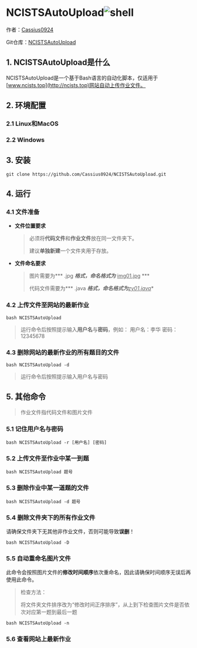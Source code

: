 # NCISTSAutoUpload![shell](https://img.shields.io/badge/Shell-Bash-blue)

作者：[Cassius0924](https://www.github.com/Cassius0924)

Git仓库：[NCISTSAutoUpload](https://www.github.com/Cassius0924/NCISTSAutoUpload)



## 1. NCISTSAutoUpload是什么

NCISTSAutoUpload是一个基于Bash语言的自动化脚本，仅适用于[www.ncists.top](http://ncists.top)网站自动上传作业文件。



## 2. 环境配置

### 2.1 Linux和MacOS



### 2.2 Windows





## 3. 安装

```shell
git clone https://github.com/Cassius0924/NCISTSAutoUpload.git
```



## 4. 运行

### 4.1 文件准备

- **文件位置要求**

  > 必须将**代码文件**和**作业文件**放在同一文件夹下。
  >
  > 建议**单独新建**一个文件夹用于存放。

- **文件命名要求**

  > 图片需要为*** .jpg ***格式，命名格式为*** <u>img01.jpg</u> ***
  >
  > 代码文件需要为*** .java ***格式，命名格式为**<u>*zy01.java*</u>**



### 4.2 上传文件至网站的最新作业

```shell
bash NCISTSAutoUpload
```

> 运行命令后按照提示输入**用户名**与**密码**，例如：
> 用户名：李华
> 密码：12345678



### 4.3 删除网站的最新作业的所有题目的文件

```shell
bash NCISTSAutoUpload -d
```

>  运行命令后按照提示输入用户名与密码



## 5. 其他命令

> 作业文件指代码文件和图片文件

### 5.1 记住用户名与密码

```shell
bash NCISTSAutoUpload -r [用户名] [密码]
```



### 5.2 上传文件至作业中某一到题

```shell
bash NCISTSAutoUpload 题号
```



### 5.3 删除作业中某一道题的文件

```shell
bash NCISTSAutoUpload -d 题号
```



### 5.4 删除文件夹下的所有作业文件

请确保文件夹下无其他非作业文件，否则可能导致**误删**！

```shell
bash NCISTSAutoUpload -D
```



### 5.5 自动重命名图片文件

此命令会按照图片文件的**修改时间顺序**依次重命名，因此请确保时间顺序无误后再使用此命令。

> 检查方法：
>
> 将文件夹文件排序改为“修改时间正序排序”，从上到下检查图片文件是否依次对应第一题到最后一题

```shell
bash NCISTSAutoUpload -n
```



### 5.6 查看网站上最新作业



[https:// www.github.com/Cassius0924]: 
[www.github.com/Cassius0924]: 
